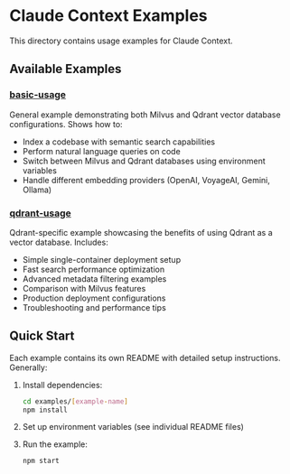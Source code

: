 # Claude Context Examples

This directory contains usage examples for Claude Context.

## Available Examples

### [basic-usage](./basic-usage/)
General example demonstrating both Milvus and Qdrant vector database configurations. Shows how to:
- Index a codebase with semantic search capabilities
- Perform natural language queries on code
- Switch between Milvus and Qdrant databases using environment variables
- Handle different embedding providers (OpenAI, VoyageAI, Gemini, Ollama)

### [qdrant-usage](./qdrant-usage/)
Qdrant-specific example showcasing the benefits of using Qdrant as a vector database. Includes:
- Simple single-container deployment setup
- Fast search performance optimization
- Advanced metadata filtering examples
- Comparison with Milvus features
- Production deployment configurations
- Troubleshooting and performance tips

## Quick Start

Each example contains its own README with detailed setup instructions. Generally:

1. Install dependencies:
   ```bash
   cd examples/[example-name]
   npm install
   ```

2. Set up environment variables (see individual README files)

3. Run the example:
   ```bash
   npm start
   ```
